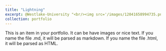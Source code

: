 ```yaml
---
title: "Lightning"
excerpt: @Westlake-University "<br/><img src='/images/12041658994735.png'>"
collection: portfolio
---
```


This is an item in your portfolio. It can be have images or nice text. If you name the file .md, it will be parsed as markdown. If you name the file .html, it will be parsed as HTML. 
